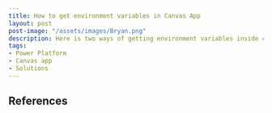 ```yaml
---
title: How to get environment variables in Canvas App
layout: post
post-image: "/assets/images/Bryan.png"
description: Here is two ways of getting environment variables inside canvas app
tags:
- Power Platform
- Canvas app
- Solutions
---
```



## References
